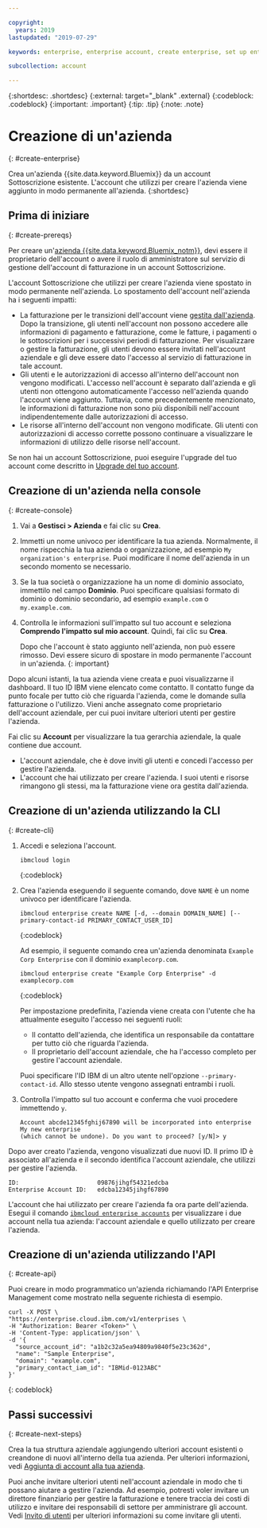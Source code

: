 ```yaml
---

copyright:
  years: 2019
lastupdated: "2019-07-29"

keywords: enterprise, enterprise account, create enterprise, set up enterprise, multiple account

subcollection: account

---
```


{:shortdesc: .shortdesc}
{:external: target="_blank" .external}
{:codeblock: .codeblock}
{:important: .important}
{:tip: .tip}
{:note: .note}

# Creazione di un'azienda
{: #create-enterprise}

Crea un'azienda {{site.data.keyword.Bluemix}} da un account Sottoscrizione esistente. L'account che utilizzi per creare l'azienda viene aggiunto in modo permanente all'azienda.
{:shortdesc}

## Prima di iniziare
{: #create-prereqs}

Per creare un'[azienda {{site.data.keyword.Bluemix_notm}}](/docs/account?topic=account-enterprise), devi essere il proprietario dell'account o avere il ruolo di amministratore sul servizio di gestione dell'account di fatturazione in un account Sottoscrizione.

L'account Sottoscrizione che utilizzi per creare l'azienda viene spostato in modo permanente nell'azienda. Lo spostamento dell'account nell'azienda ha i seguenti impatti:
* La fatturazione per le transizioni dell'account viene [gestita dall'azienda](/docs/billing-usage?topic=billing-usage-enterprise). Dopo la transizione, gli utenti nell'account non possono accedere alle informazioni di pagamento e fatturazione, come le fatture, i pagamenti o le sottoscrizioni per i successivi periodi di fatturazione. Per visualizzare o gestire la fatturazione, gli utenti devono essere invitati nell'account aziendale e gli deve essere dato l'accesso al servizio di fatturazione in tale account. 
* Gli utenti e le autorizzazioni di accesso all'interno dell'account non vengono modificati. L'accesso nell'account è separato dall'azienda e gli utenti non ottengono automaticamente l'accesso nell'azienda quando l'account viene aggiunto. Tuttavia, come precedentemente menzionato, le informazioni di fatturazione non sono più disponibili nell'account indipendentemente dalle autorizzazioni di accesso.
* Le risorse all'interno dell'account non vengono modificate. Gli utenti con autorizzazioni di accesso corrette possono continuare a visualizzare le informazioni di utilizzo delle risorse nell'account.

Se non hai un account Sottoscrizione, puoi eseguire l'upgrade del tuo account come descritto in [Upgrade del tuo account](/docs/account?topic=account-upgrading-account).

## Creazione di un'azienda nella console
{: #create-console}

1. Vai a **Gestisci > Azienda** e fai clic su **Crea**.
1. Immetti un nome univoco per identificare la tua azienda. Normalmente, il nome rispecchia la tua azienda o organizzazione, ad esempio `My organization's enterprise`. Puoi modificare il nome dell'azienda in un secondo momento se necessario.
1. Se la tua società o organizzazione ha un nome di dominio associato, immettilo nel campo **Dominio**. Puoi specificare qualsiasi formato di dominio o dominio secondario, ad esempio `example.com` o `my.example.com`.
1. Controlla le informazioni sull'impatto sul tuo account e seleziona **Comprendo l'impatto sul mio account**. Quindi, fai clic su **Crea**.

   Dopo che l'account è stato aggiunto nell'azienda, non può essere rimosso. Devi essere sicuro di spostare in modo permanente l'account in un'azienda.
   {: important}

Dopo alcuni istanti, la tua azienda viene creata e puoi visualizzarne il dashboard. Il tuo ID IBM viene elencato come contatto. Il contatto funge da punto focale per tutto ciò che riguarda l'azienda, come le domande sulla fatturazione o l'utilizzo. Vieni anche assegnato come proprietario dell'account aziendale, per cui puoi invitare ulteriori utenti per gestire l'azienda.

Fai clic su **Account** per visualizzare la tua gerarchia aziendale, la quale contiene due account.

* L'account aziendale, che è dove inviti gli utenti e concedi l'accesso per gestire l'azienda.
* L'account che hai utilizzato per creare l'azienda. I suoi utenti e risorse rimangono gli stessi, ma la fatturazione viene ora gestita dall'azienda.

## Creazione di un'azienda utilizzando la CLI
{: #create-cli}

1. Accedi e seleziona l'account.

   ```
   ibmcloud login
   ```
   {:codeblock}
1. Crea l'azienda eseguendo il seguente comando, dove `NAME` è un nome univoco per identificare l'azienda.

   ```
   ibmcloud enterprise create NAME [-d, --domain DOMAIN_NAME] [--primary-contact-id PRIMARY_CONTACT_USER_ID]
   ```
   {:codeblock}

   Ad esempio, il seguente comando crea un'azienda denominata `Example Corp Enterprise` con il dominio `examplecorp.com`.

   ```
   ibmcloud enterprise create "Example Corp Enterprise" -d examplecorp.com
   ```
   {:codeblock}

   Per impostazione predefinita, l'azienda viene creata con l'utente che ha attualmente eseguito l'accesso nei seguenti ruoli:
      * Il contatto dell'azienda, che identifica un responsabile da contattare per tutto ciò che riguarda l'azienda.
      * Il proprietario dell'account aziendale, che ha l'accesso completo per gestire l'account aziendale.

   Puoi specificare l'ID IBM di un altro utente nell'opzione `--primary-contact-id`. Allo stesso utente vengono assegnati entrambi i ruoli.
1. Controlla l'impatto sul tuo account e conferma che vuoi procedere immettendo `y`.
   ```
   Account abcde12345fghij67890 will be incorporated into enterprise My new enterprise
   (which cannot be undone). Do you want to proceed? [y/N]> y
   ```

Dopo aver creato l'azienda, vengono visualizzati due nuovi ID. Il primo ID è associato all'azienda e il secondo identifica l'account aziendale, che utilizzi per gestire l'azienda.

```
ID:                      09876jihgf54321edcba   
Enterprise Account ID:   edcba12345jihgf67890
```

L'account che hai utilizzato per creare l'azienda fa ora parte dell'azienda. Esegui il comando [`ibmcloud enterprise accounts`](/docs/cli?topic=cloud-cli-ibmcloud_enterprise#ibmcloud_enterprise_accounts) per visualizzare i due account nella tua azienda: l'account aziendale e quello utilizzato per creare l'azienda.

## Creazione di un'azienda utilizzando l'API
{: #create-api}

Puoi creare in modo programmatico un'azienda richiamando l'API Enterprise Management come mostrato nella seguente richiesta di esempio. <!-- For detailed information about the API, see [Enterprise Management API](https://{DomainName}/apidocs/enterprise-apis/enterprise#create-an-enterprise){: external}.-->

```
curl -X POST \
"https://enterprise.cloud.ibm.com/v1/enterprises \
-H "Authorization: Bearer <Token>" \
-H 'Content-Type: application/json' \
-d '{
  "source_account_id": "a1b2c32a5ea94809a9840f5e23c362d",
  "name": "Sample Enterprise",
  "domain": "example.com",
  "primary_contact_iam_id": "IBMid-0123ABC"
}'
```
{: codeblock}

## Passi successivi
{: #create-next-steps}

Crea la tua struttura aziendale aggiungendo ulteriori account esistenti o creandone di nuovi all'interno della tua azienda. Per ulteriori informazioni, vedi [Aggiunta di account alla tua azienda](/docs/account?topic=account-enterprise-add).

Puoi anche invitare ulteriori utenti nell'account aziendale in modo che ti possano aiutare a gestire l'azienda. Ad esempio, potresti voler invitare un direttore finanziario per gestire la fatturazione e tenere traccia dei costi di utilizzo e invitare dei responsabili di settore per amministrare gli account. Vedi [Invito di utenti](/docs/iam?topic=iam-iamuserinv) per ulteriori informazioni su come invitare gli utenti.
